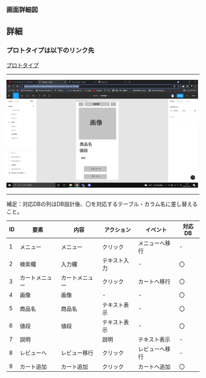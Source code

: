 ### 画面詳細図
## 詳細
### プロトタイプは以下のリンク先
[プロトタイプ](https://www.figma.com/file/Je6h3o28byGOQEGjNL3Gbv/Untitled?node-id=1%3A87)
*****
<img src="../img/スクリーンショット (112).png" width="500">

*****
補足：対応DBの列はDB設計後、〇を対応するテーブル・カラム名に差し替えること。

|ID|要素|内容|アクション|イベント|対応DB|
|--|----|----|----------|--------|-----|
|1|メニュー|メニュー|クリック|メニューへ移行|-    |
|2|検索欄|入力欄|テキスト入力|-       |〇|
|3|カートメニュー|カートメニュー|クリック|カートへ移行|〇|
|4|画像|画像|-|-|〇|
|5|商品名|商品名|テキスト表示|-|〇|
|6|値段|値段|テキスト表示|-|〇|
|7|説明||説明|テキスト表示|-|〇|
|8|レビューへ|レビュー移行|クリック|レビューへ移行|-|
|9|カート追加|カート追加|クリック|カートへ追加|〇|
